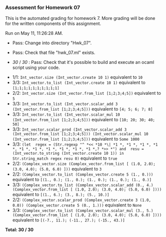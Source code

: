 ### Assessment for Homework 07

This is the automated grading for homework 7. More grading will be done for the written components of this assignment.

Run on May 11, 11:26:28 AM.

+ Pass: Change into directory "Hwk_07".

+ Pass: Check that file "hwk_07.ml" exists.

+  _30_ / _30_ : Pass: Check that it's possible to build and execute an ocaml script using your code.
- 1/1: `Int_vector.size (Int_vector.create 10 1)` equivalent to `10`
- 3/3: `Int_vector.to_list (Int_vector.create 10 1)` equivalent to `[1;1;1;1;1;1;1;1;1;1]`
- 2/2: `Int_vector.size (Int_vector.from_list [1;2;3;4;5])` equivalent to `5`
- 3/3: `Int_vector.to_list (Int_vector.scalar_add 3 (Int_vector.from_list [1;2;3;4;5]))` equivalent to `[4; 5; 6; 7; 8]`
- 3/3: `Int_vector.to_list (Int_vector.scalar_mul 10 (Int_vector.from_list [1;2;3;4;5]))` equivalent to `[10; 20; 30; 40; 50]`
- 3/3: `Int_vector.scalar_prod (Int_vector.scalar_add 3 (Int_vector.from_list [1;2;3;4;5])) (Int_vector.scalar_mul 10 (Int_vector.from_list [1;2;3;4;5]))` equivalent to `Some 1000`
- 3/3: `(let 
                regex = (Str.regexp "^ *<< *10 *\| *1 *, *1 *, *1 *, *1 *, *1 *, *1 *, *1 *, *1 *, *1 *, *1 *,? *>> *") and 
                resu = (Int_vector.to_string (Int_vector.create 10 1)) in 
                Str.string_match regex resu 0)` equivalent to `true`
- 2/2: `(Complex_vector.size (Complex_vector.from_list [ (1.0, 2.0); (3.0, 4.0); (5.0, 6.0) ]))` equivalent to `3`
- 2/2: `(Complex_vector.to_list (Complex_vector.create 5 (1., 0.)))` equivalent to `[(1., 0.); (1., 0.); (1., 0.); (1., 0.); (1., 0.)]`
- 3/3: `(Complex_vector.to_list (Complex_vector.scalar_add (0., 4.) (Complex_vector.from_list [ (1.0, 2.0); (3.0, 4.0); (5.0, 6.0) ])))` equivalent to `[(1., 6.); (3., 8.); (5., 10.)]`
- 2/2: `(Complex_vector.scalar_prod (Complex_vector.create 3 (1.0, 0.0)) (Complex_vector.create 5 (0., 1.)))` equivalent to `None`
- 3/3: `(Complex_vector.to_list (Complex_vector.scalar_mul (3., 5.) (Complex_vector.from_list [ (1.0, 2.0); (3.0, 4.0); (5.0, 6.0) ])))` equivalent to `[(-7., 11.); (-11., 27.); (-15., 43.)]`

**Total: 30 / 30**




